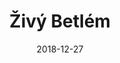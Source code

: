 ---
title: Živý Betlém
layout: gallery
date: 2018-12-27
imgseries: 2018
gallery: zivy-betlem-2018
titimg: /imgs/gallery/zivy-betlem-2018/title.JPG
---